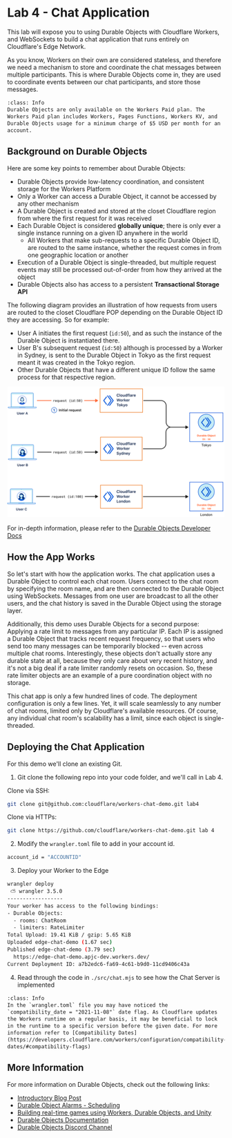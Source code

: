 # Lab 4 - Chat Application

This lab will expose you to using Durable Objects with Cloudflare Workers, and WebSockets to build a chat application that runs entirely on Cloudflare's Edge Network. 

As you know, Workers on their own are considered stateless, and therefore we need a mechanism to store and coordinate the chat messages between multiple participants. This is where Durable Objects come in, they are used to coordinate events between our chat participants, and store those messages. 

```{admonition} Workers Paid Plan
:class: Info
Durable Objects are only available on the Workers Paid plan. The Workers Paid plan includes Workers, Pages Functions, Workers KV, and Durable Objects usage for a minimum charge of $5 USD per month for an account.
```

## Background on Durable Objects

Here are some key points to remember about Durable Objects:

- Durable Objects provide low-latency coordination, and consistent storage for the Workers Platform
- Only a Worker can access a Durable Object, it cannot be accessed by any other mechanism
- A Durable Object is created and stored at the closet Cloudflare region from where the first request for it was received
- Each Durable Object is considered **globally unique**; there is only ever a single instance running on a given ID anywhere in the world
	- All Workers that make sub-requests to a specific Durable Object ID, are routed to the same instance, whether the request comes in from one geographic location or another
- Execution of a Durable Object is single-threaded, but multiple request events may still be processed out-of-order from how they arrived at the object
- Durable Objects also has access to a persistent **Transactional Storage API**

The following diagram provides an illustration of how requests from users are routed to the closet Cloudflare POP depending on the Durable Object ID they are accessing. So for example:

- User A initiates the first request (`id:50`), and as such the instance of the Durable Object is instantiated there. 
- User B's subsequent request (`id:50`) although is processed by a Worker in Sydney, is sent to the Durable Object in Tokyo as the first request meant it was created in the Tokyo region. 
- Other Durable Objects that have a different unique ID follow the same process for that respective region. 

![Durable-Objects-Overview](../screencaps/lab4-durable-objects-overview.png)

For in-depth information, please refer to the [Durable Objects Developer Docs](https://developers.cloudflare.com/durable-objects/)

## How the App Works

So let's start with how the application works. The chat application uses a Durable Object to control each chat room. Users connect to the chat room by specifying the room name, and are then connected to the Durable Object using WebSockets. Messages from one user are broadcast to all the other users, and the chat history is saved in the Durable Object using the storage layer. 

Additionally, this demo uses Durable Objects for a second purpose: Applying a rate limit to messages from any particular IP. Each IP is assigned a Durable Object that tracks recent request frequency, so that users who send too many messages can be temporarily blocked -- even across multiple chat rooms. Interestingly, these objects don't actually store any durable state at all, because they only care about very recent history, and it's not a big deal if a rate limiter randomly resets on occasion. So, these rate limiter objects are an example of a pure coordination object with no storage.

This chat app is only a few hundred lines of code. The deployment configuration is only a few lines. Yet, it will scale seamlessly to any number of chat rooms, limited only by Cloudflare's available resources. Of course, any individual chat room's scalability has a limit, since each object is single-threaded.

## Deploying the Chat Application

For this demo we'll clone an existing Git. 

1. Git clone the following repo into your code folder, and we'll call in Lab 4. 

Clone via SSH:
```bash
git clone git@github.com:cloudflare/workers-chat-demo.git lab4
```

Clone via HTTPs:
```bash
git clone https://github.com/cloudflare/workers-chat-demo.git lab 4
```

2. Modify the `wrangler.toml` file to add in your account id.

```bash
account_id = "ACCOUNTID"
```

3. Deploy your Worker to the Edge

```bash
wrangler deploy
 ⛅️ wrangler 3.5.0
------------------
Your worker has access to the following bindings:
- Durable Objects:
  - rooms: ChatRoom
  - limiters: RateLimiter
Total Upload: 19.41 KiB / gzip: 5.65 KiB
Uploaded edge-chat-demo (1.67 sec)
Published edge-chat-demo (3.79 sec)
  https://edge-chat-demo.apjc-dev.workers.dev/
Current Deployment ID: a7b2edc6-fa69-4c61-b9d0-11cd9406c43a
```

4. Read through the code in `./src/chat.mjs` to see how the Chat Server is implemented


```{admonition} Compatibility Date
:class: Info
In the `wrangler.toml` file you may have noticed the `compatibility_date = "2021-11-08"` date flag. As Cloudflare updates the Workers runtime on a regular basis, it may be beneficial to lock in the runtime to a specific version before the given date. For more information refer to [Compatibility Dates](https://developers.cloudflare.com/workers/configuration/compatibility-dates/#compatibility-flags) 
```

## More Information

For more information on Durable Objects, check out the following links:

- [Introductory Blog Post](https://blog.cloudflare.com/introducing-workers-durable-objects/)
- [Durable Object Alarms - Scheduling](https://blog.cloudflare.com/building-scheduling-system-with-workers-and-durable-objects/)
- [Building real-time games using Workers, Durable Objects, and Unity](https://blog.cloudflare.com/building-real-time-games-using-workers-durable-objects-and-unity/)
- [Durable Objects Documentation](https://developers.cloudflare.com/durable-objects/)
- [Durable Objects Discord Channel](https://discord.com/channels/595317990191398933/773219443911819284)
